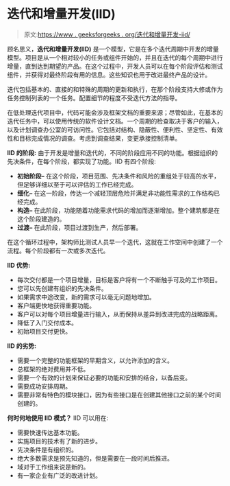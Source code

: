 # 迭代和增量开发(IID)

> 原文:[https://www . geeksforgeeks . org/迭代和增量开发-iid/](https://www.geeksforgeeks.org/iterative-and-incremental-development-iid/)

顾名思义，**迭代和增量开发(IID)** 是一个模型，它是在多个迭代周期中开发的增量模型。项目是从一个相对较小的任务或组件开始的，并且在迭代的每个周期中进行增量，直到达到期望的产品。在这个过程中，开发人员可以在每个阶段评估和测试组件，并获得对最终阶段有用的信息。这些知识也用于改进最终产品的设计。

迭代包括基本的、直接的和特殊的周期的更新和执行，在那个阶段支持大修或作为任务控制列表的一个任务。配置细节的程度不受迭代方法的指导。

在低处理迭代项目中，代码可能会涉及框架文档的重要来源；尽管如此，在基本的迭代任务中，可以使用传统的软件设计文档。一个周期的检查取决于客户的输入，以及计划调查办公室的可访问性。它包括对结构、隐蔽性、便利性、坚定性、有效性和目标完成情况的调查。考虑到调查结果，变更承接控制清单。

**IID 的阶段:**
由于开发是增量和迭代的，不同的阶段应用不同的功能。根据组织的先决条件，在每个阶段，都实现了功能。IID 有四个阶段:

*   **初始阶段–**
    在这个阶段，项目范围、先决条件和风险的重组处于较高的水平，但足够详细以至于可以评估的工作已经完成。
*   **细化–**
    在这一阶段，传达一个减轻顶层危险并满足非功能性需求的工作结构已经完成。
*   **构造–**
    在此阶段，功能随着功能需求代码的增加而逐渐增加。整个建筑都是在这个阶段建造的。
*   **过渡–**
    在此阶段，项目过渡到生产，然后部署。

在这个循环过程中，架构师比测试人员早一个迭代，这就在工作空间中创建了一个流程。每个阶段都有一次或多次迭代。

**IID 优势:**

*   每次交付都是一个项目增量，目标是客户将有一个不断触手可及的工作项目。
*   您可以先创建有组织的先决条件。
*   如果需求中途改变，新的需求可以毫无问题地增加。
*   客户端更快地获得重要功能。
*   客户可以对每个项目增量进行输入，从而保持从差异到改进完成的战略距离。
*   降低了入门交付成本。
*   初始项目交付更快。

**IID 的劣势:**

*   需要一个完整的功能框架的早期含义，以允许添加的含义。
*   总框架的绝对费用并不低。
*   需要一个有效的计划来保证必要的功能和安排的结合，以备后变。
*   需要成功安排周期。
*   需要非常有特色的模块接口，因为有些接口是在创建其他接口之前的某个时间创建的。

**何时何地使用 IID 模式？**
IID 可以用在:

*   需要快速传达基本功能。
*   实施项目的技术有了新的进步。
*   先决条件是有组织的。
*   绝大多数需求是预先知道的，但是需要在一段时间后推进。
*   域对于工作组来说是新的。
*   有一家企业有广泛的改进计划。